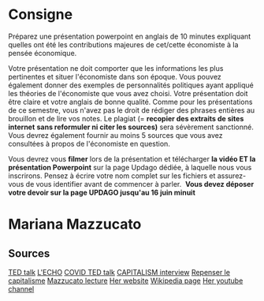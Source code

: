 # Consigne

Préparez une présentation powerpoint en anglais de 10 minutes expliquant quelles ont été les contributions majeures de cet/cette économiste à la pensée économique.

Votre présentation ne doit comporter que les informations les plus pertinentes et situer l'économiste dans son époque. Vous pouvez également donner des exemples de personnalités politiques ayant appliqué les théories de l'économiste que vous avez choisi. Votre présentation doit être claire et votre anglais de bonne qualité. Comme pour les présentations de ce semestre, vous n'avez pas le droit de rédiger des phrases entières au brouillon et de lire vos notes. Le plagiat (= **recopier des extraits de sites internet** **sans reformuler ni citer les sources)** sera sévèrement sanctionné. Vous devrez également fournir au moins 5 sources que vous avez consultées à propos de l'économiste en question.

Vous devrez vous **filmer** lors de la présentation et télécharger **la vidéo ET la présentation Powerpoint** sur la page Updago dédiée, à laquelle nous vous inscrirons. Pensez à écrire votre nom complet sur les fichiers et assurez-vous de vous identifier avant de commencer à parler.  **Vous devez déposer votre devoir sur la page UPDAGO jusqu'au 16 juin minuit**

# Mariana Mazzucato 

##  Sources

[TED talk](https://www.youtube.com/watch?v=uXrCeiQxWyc)
[L'ECHO](https://i.ytimg.com/vi/nnR5i6qhpdQ/hqdefault.jpg?sqp=-oaymwEcCOADEI4CSFXyq4qpAw4IARUAAIhCGAFwAcABBg==&rs=AOn4CLDW5NMkx-pwDCDpt5t_S6zfEyrwJg)
[COVID TED talk](https://www.youtube.com/watch?v=u3BZDx2dnSE)
[CAPITALISM interview](https://www.youtube.com/watch?v=zptr-wzH94M&pp=ugMICgJmchABGAE%3D)
[Repenser le capitalisme](https://www.youtube.com/watch?v=6DhZIaJYBa0&pp=ugMICgJmchABGAE%3D)
[Mazzucato lecture](https://www.youtube.com/watch?v=iqoBuoqIiYk)
[Her website](https://marianamazzucato.com/)
[Wikipedia page](https://fr.wikipedia.org/wiki/Mariana_Mazzucato)
[Her youtube channel](https://www.youtube.com/user/MarianaMazzucato)

